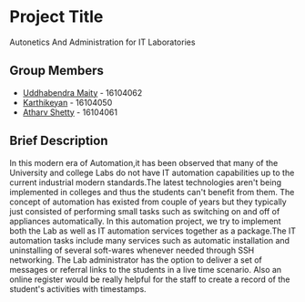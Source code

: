 # Project Title
Autonetics And Administration for IT Laboratories

## Group Members
- [Uddhabendra Maity](https://github.com/ubmaity) - 16104062
- [Karthikeyan](https://github.com/karthikeyan2311) - 16104050
- [Atharv Shetty](https://github.com/atharv32) - 16104061

## Brief Description
In this modern era of Automation,it has been observed that many of the University
and college Labs do not have IT automation capabilities up to the current industrial modern
standards.The latest technologies aren't being implemented in colleges and thus the students
can't benefit from them. The concept of automation has existed from couple of years but they
typically just consisted of performing small tasks such as switching on and off of appliances
automatically. In this automation project, we try to implement both the Lab as well as IT
automation services together as a package.The IT automation tasks include many services
such as automatic installation and uninstalling of several soft-wares whenever needed through
SSH networking. The Lab administrator has the option to deliver a set of messages or referral
links to the students in a live time scenario. Also an online register would be really helpful
for the staff to create a record of the student's activities with timestamps.
